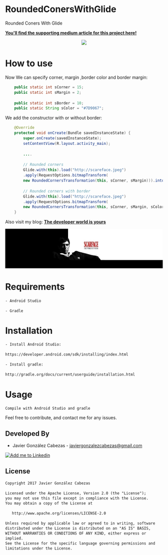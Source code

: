 # RoundedConersWithGlide
Rounded Coners With Glide

**[You'll find the supporting medium article for this project here!](http://thedeveloperworldisyours.com/android/rounded-corners-with-glide/#sthash.EiFePDrI.dpbs)**

<p align="center">
 <img src="https://github.com/thedeveloperworldisyours/RoundedConersWithGlide/blob/master/RoundedConersWithGlideV4.png" width="300px" />
</p>

# How to use

Now We can specify corner, margin ,border color and border margin:

```java
    public static int sCorner = 15;
    public static int sMargin = 2;

    public static int sBorder = 10;
    public static String sColor = "#7D9067";
```
   We add the constructor with or without border:
```java
    @Override
    protected void onCreate(Bundle savedInstanceState) {
        super.onCreate(savedInstanceState);
        setContentView(R.layout.activity_main);

        ....

        // Rounded corners
        Glide.with(this).load("http://scareface.jpeg")
        .apply(RequestOptions.bitmapTransform(
        new RoundedCornersTransformation(this, sCorner, sMargin))).into(mImageView);
        
        // Rounded corners with border
        Glide.with(this).load("http://scareface.jpeg")
        .apply(RequestOptions.bitmapTransform(
        new RoundedCornersTransformation(this, sCorner, sMargin, sColor, sBorder))).into(mImageViewBorder);
    }
```

Also visit my blog: **[The developer world is yours](http://thedeveloperworldisyours.com/)**

<a href="http://thedeveloperworldisyours.com/">
  <img alt="The developer world is yours" src="https://github.com/CabezasGonzalezJavier/AddTextViewButton/blob/master/TheDeveloperWordIsYours.png" />
</a>

# Requirements

    - Android Studio

    - Gradle


# Installation

    - Install Android Studio:

    https://developer.android.com/sdk/installing/index.html

    - Install gradle:

    http://gradle.org/docs/current/userguide/installation.html

# Usage
    Compile with Android Studio and gradle


Feel free to contribute, and contact me for any issues.

Developed By
------------
* Javier González Cabezas - <javiergonzalezcabezas@gmail.com>

<a href="https://es.linkedin.com/in/javier-gonz%C3%A1lez-cabezas-8b4b2231">
  <img alt="Add me to Linkedin" src="https://github.com/JorgeCastilloPrz/EasyMVP/blob/master/art/linkedin.png" />
</a>

License
-------

    Copyright 2017 Javier González Cabezas

    Licensed under the Apache License, Version 2.0 (the "License");
    you may not use this file except in compliance with the License.
    You may obtain a copy of the License at

       http://www.apache.org/licenses/LICENSE-2.0

    Unless required by applicable law or agreed to in writing, software
    distributed under the License is distributed on an "AS IS" BASIS,
    WITHOUT WARRANTIES OR CONDITIONS OF ANY KIND, either express or implied.
    See the License for the specific language governing permissions and
    limitations under the License.
